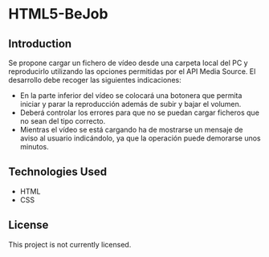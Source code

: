 # HTML5-BeJob

## Introduction
Se propone cargar un fichero de vídeo desde una carpeta local del PC y reproducirlo
utilizando las opciones permitidas por el API Media Source.
El desarrollo debe recoger las siguientes indicaciones:
- En la parte inferior del vídeo se colocará una botonera que permita iniciar y
parar la reproducción además de subir y bajar el volumen.
- Deberá controlar los errores para que no se puedan cargar ficheros que no
sean del tipo correcto.
- Mientras el vídeo se está cargando ha de mostrarse un mensaje de aviso al
usuario indicándolo, ya que la operación puede demorarse unos minutos.

## Technologies Used
- HTML
- CSS

## License
This project is not currently licensed.
